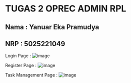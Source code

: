 # TUGAS 2 OPREC ADMIN RPL

## Nama : Yanuar Eka Pramudya
## NRP : 5025221049

Login Page :
![image](https://github.com/pramudyanuar/TaskApp2.0/assets/131145420/f7478ee3-c691-4449-9d91-fdf11247aeac)

Register Page :
![image](https://github.com/pramudyanuar/TaskApp2.0/assets/131145420/7064a7a1-4b6a-4e78-b4c1-ee25e9f8ae1e)

Task Management Page :
![image](https://github.com/pramudyanuar/TaskApp2.0/assets/131145420/901a834b-0102-45b0-b1a4-b6d5dc62e4aa)
